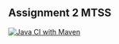 ## Assignment 2 MTSS
[![Java CI with Maven](https://github.com/AleZane29/Assignment_2_MTSS/actions/workflows/build.yml/badge.svg)](https://github.com/AleZane29/Assignment_2_MTSS/actions/workflows/build.yml)
